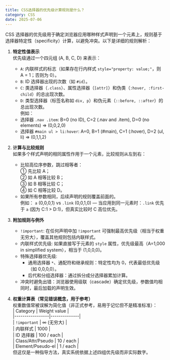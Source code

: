 ```yaml
---
title: CSS选择器的优先级计算规则是什么？
category: CSS
date: 2025-07-06
---
```

CSS 选择器的优先级用于确定浏览器应用哪种样式声明到一个元素上，规则基于选择器特定性（specificity）计算，以避免冲突。以下是详细的规则解析：  

1. **特定性值表示**  
   优先级通过一个四元组 (A, B, C, D) 来表示：  
   - `A`: 内联样式的标志（如果存在行内样式 `style="property: value;"`，则 A = 1；否则为 0）。  
   - `B`: ID 选择器出现的次数（如 `#id`）。  
   - `C`: 类选择器（`.class`）、属性选择器（`[attr]`）和伪类（`:hover, :first-child`）的总出现次数。  
   - `D`: 类型选择器（标签名称如 `div, p`）和伪元素（`::before, ::after`）的总出现次数。  
   例如：  
   - 选择器 `.nav .item`: B=0 (no ID), C=2 (.nav and .item), D=0 (no elements) => (0,0,2,0)  
   - 选择器 `#main ul > li:hover`: A=0, B=1 (#main), C=1 (:hover), D=2 (ul, li) => (0,1,1,2)  

2. **计算与比较规则**  
   如果多个样式声明的相同属性作用于一个元素，比较规则从左到右：  
   - 比较高位序参数，跳过相等者：  
     ① 先比较 A；  
     ② 如 A 相等比较 B；  
     ③ 如 B 相等比较 C；  
     ④ 如 C 相等比较 D。  
   - 如果所有参数相同，后续声明的规则覆盖前面的。  
   例如： `a` (0,0,0,1) vs `.link` (0,0,1,0) — 当应用到同一元素时：`.link` 优先于 `a` (因为 C:1 > D:1)，但真实比较时 C 高位优先。  

3. **附加规则与例外**  
   - `!important`: 在任何声明中加 `!important` 可强制最高优先级（相当于权重无穷大），覆盖其他规则包括内联样式。  
   - 内联样式优先级: 如果直接写于元素的 `style` 属性，优先级最高（A=1,000 in simplified system），相当于 (1,0,0,0)。  
   - 特殊选择器优先级:  
     - 通用选择器 `*`、通配符和继承规则：特定性均为 0，代表最低优先级（如 0,0,0,0）。  
     - 后代和分组选择器：通过拆分成分选择器累加计算。  
   - 冲突时避免出错：浏览器使用级联（cascade）确定优先级，参数值均相同时，最后加载的声明生效。  

4. **权重计算表（常见错误概念，用于参考）**  
   权重数值常被误解为简化值（非正式参考，易用于记忆但不是精准标准）：  
   | Category        | Weight value |  
   |-----------------|--------------|  
   | `!important`    | ∞ (无穷大)   |  
   | 内联样式        | 1000         |  
   | ID 选择器       | 100 / each   |  
   | Class/Attr/Pseudo | 10 / each   |  
   | Element/Pseudo-el | 1 / each    |  
   但这仅是一种指导方法，真实系统依据上述四组优先级而非实际数字。
